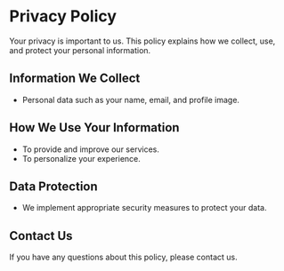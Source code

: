 # Privacy Policy

Your privacy is important to us. This policy explains how we collect, use, and protect your personal information.

## Information We Collect
- Personal data such as your name, email, and profile image.

## How We Use Your Information
- To provide and improve our services.
- To personalize your experience.

## Data Protection
- We implement appropriate security measures to protect your data.

## Contact Us
If you have any questions about this policy, please contact us.

